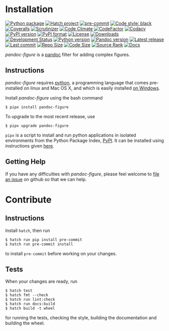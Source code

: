 Installation
============

[![Python package](https://github.com/chdemko/pandoc-figure/workflows/Python%20package/badge.svg?branch=develop)](https://github.com/chdemko/pandoc-figure/actions/workflows/python-package.yml)
[![Hatch project](https://img.shields.io/badge/%F0%9F%A5%9A-Hatch-4051b5.svg)](https://github.com/pypa/hatch)
[![pre-commit](https://img.shields.io/badge/pre--commit-enabled-brightgreen?logo=pre-commit)](https://github.com/pre-commit/pre-commit)
[![Code style: black](https://img.shields.io/badge/code%20style-black-000000.svg)](https://pypi.org/project/black/)
[![Coveralls](https://img.shields.io/coveralls/github/chdemko/pandoc-figure/develop.svg?logo=Codecov&logoColor=white)](https://coveralls.io/github/chdemko/pandoc-figure?branch=develop)
[![Scrutinizer](https://img.shields.io/scrutinizer/g/chdemko/pandoc-figure.svg?logo=scrutinizer)](https://scrutinizer-ci.com/g/chdemko/pandoc-figure/)
[![Code Climate](https://codeclimate.com/github/chdemko/pandoc-figure/badges/gpa.svg)](https://codeclimate.com/github/chdemko/pandoc-figure/)
[![CodeFactor](https://img.shields.io/codefactor/grade/github/chdemko/pandoc-figure/develop.svg?logo=codefactor)](https://www.codefactor.io/repository/github/chdemko/pandoc-figure)
[![Codacy](https://img.shields.io/codacy/grade/36051716c52147bca7a7f4c1ca6bc998.svg?logo=codacy)](https://app.codacy.com/gh/chdemko/pandoc-figure/dashboard)
[![PyPI version](https://img.shields.io/pypi/v/pandoc-figure.svg?logo=pypi&logoColor=white)](https://pypi.org/project/pandoc-figure/)
[![PyPI format](https://img.shields.io/pypi/format/pandoc-figure.svg?logo=pypi&logoColor=white)](https://pypi.org/project/pandoc-figure/)
[![License](https://img.shields.io/pypi/l/pandoc-figure.svg?logo=pypi&logoColor=white)](https://raw.githubusercontent.com/chdemko/pandoc-figure/develop/LICENSE)
[![Downloads](https://img.shields.io/pypi/dm/pandoc-figure?logo=pypi&logoColor=white)](https://pepy.tech/project/pandoc-figure)
[![Development Status](https://img.shields.io/pypi/status/pandoc-figure.svg?logo=pypi&logoColor=white)](https://pypi.org/project/pandoc-figure/)
[![Python version](https://img.shields.io/pypi/pyversions/pandoc-figure.svg?logo=Python&logoColor=white)](https://pypi.org/project/pandoc-figure/)
[![Pandoc version](https://img.shields.io/badge/pandoc-3.0%20|%203.1%20|%203.2%20|%203.3%20|%203.4%20|%203.5-blue.svg?logo=markdown)](https://pandoc.org/)
[![Latest release](https://img.shields.io/github/release-date/chdemko/pandoc-figure.svg?logo=github)](https://github.com/chdemko/pandoc-figure/releases)
[![Last commit](https://img.shields.io/github/last-commit/chdemko/pandoc-figure/develop?logo=github)](https://github.com/chdemko/pandoc-figure/commit/develop/)
[![Repo Size](https://img.shields.io/github/repo-size/chdemko/pandoc-figure.svg?logo=github)](http://pandoc-figure.readthedocs.io/en/latest/)
[![Code Size](https://img.shields.io/github/languages/code-size/chdemko/pandoc-figure.svg?logo=github)](http://pandoc-figure.readthedocs.io/en/latest/)
[![Source Rank](https://img.shields.io/librariesio/sourcerank/pypi/pandoc-figure.svg?logo=libraries.io&logoColor=white)](https://libraries.io/pypi/pandoc-figure)
[![Docs](https://img.shields.io/readthedocs/pandoc-figure.svg?logo=read-the-docs&logoColor=white)](http://pandoc-figure.readthedocs.io/en/latest/)

*pandoc-figure* is a [pandoc] filter for adding complex figures.

[pandoc]: http://pandoc.org/

Instructions
------------

*pandoc-figure* requires [python], a programming language that comes
pre-installed on linux and Mac OS X, and which is easily installed
[on Windows].

Install *pandoc-figure* using the bash command

~~~shell-session
$ pipx install pandoc-figure
~~~

To upgrade to the most recent release, use

~~~shell-session
$ pipx upgrade pandoc-figure
~~~

`pipx` is a script to install and run python applications in isolated
environments from the Python Package Index, [PyPI]. It can be installed
using instructions given [here](https://pipx.pypa.io/stable/).

[python]: https://www.python.org/
[on Windows]: https://www.python.org/downloads/windows/
[PyPI]: https://pypi.python.org/pypi


Getting Help
------------

If you have any difficulties with *pandoc-figure*, please feel welcome to
[file an issue] on github so that we can help.

[file an issue]: https://github.com/chdemko/pandoc-figure/issues

Contribute
==========

Instructions
------------

Install `hatch`, then run

~~~shell-session
$ hatch run pip install pre-commit
$ hatch run pre-commit install
~~~

to install `pre-commit` before working on your changes.

Tests
-----

When your changes are ready, run

~~~shell-session
$ hatch test
$ hatch fmt --check
$ hatch run lint:check
$ hatch run docs:build
$ hatch build -t wheel
~~~

for running the tests, checking the style, building the documentation
and building the wheel.

